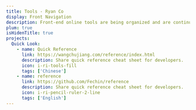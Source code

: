 ```yaml
---
title: Tools - Ryan Co
display: Front Navigation
description: Front-end online tools are being organized and are continuously updated.
plum: true
isHidenTitle: true
projects:
  Quick Look:
    - name: Quick Reference
      link: https://wangchujiang.com/reference/index.html
      description: Share quick reference cheat sheet for developers.
      icon: i-ri-tools-fill
      tags: ['Chinese']
    - name: reference
      link: https://github.com/Fechin/reference
      description: Share quick reference cheat sheet for developers.
      icon: i-ri-pencil-ruler-2-line
      tags: ['English']
---
```

<!-- @layout-full-width -->

<NavsTabs :description="frontmatter.description" />

<NavsList :projects="frontmatter.projects" />